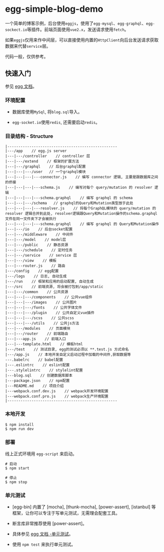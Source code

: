 # egg-simple-blog-demo

一个简单的博客示例，后台使用`eggjs`，使用了`egg-mysql`、`egg-graphql`、`egg-sockect.io`等插件。前端页面使用`vue2.x`，发送请求使用`fetch`。

如果`eggjs`仅用来作中间层，可以直接使用内置的`HttpClient`向后台发送请求获取数据来代替`service`层。

代码一般，仅供参考。

## 快速入门

参见 [egg 文档][egg]。

### 环境配置

- 数据库使用`MySql`, 将`blog.sql`导入。

- `egg-socket.io`使用`redis`, 还需要启动`redis`。

### 目录结构 - Structure

```
|--------------------------------------------------
|---/app    // egg.js server 
|---|---/controller    // controller 层
|---|---/extend    // 框架的扩展方法
|---|---/graphql    // 后台graphql配置
|---|---|---/user   // 一个graphql模块
|---|---|---|---connector.js    // 编写 connector 逻辑, 主要是跟数据库之间的侨接
|---|---|---|---schema.js    // 编写对每个 query/mutation 的 resolver 逻辑
|---|---|---|---schema.graphql    // 编写 graphql 的 schema
|---|---|---/schema   // graphql的Query和Mutation类型放于此处
|---|---|---|---resolver.js    // 将每个GraphQL模块的 query/mutation 的 resolver 逻辑合并到此处, resolver逻辑跟Query和Mutation操作的schema.graphql文件在同一文件夹下才会被执行
|---|---|---|---schema.graphql    // 编写 graphql 的 Query和Mutation操作
|---|---/io    // 后台socket配置
|---|---/middleware    // 中间件
|---|---/model    // model层
|---|---/public    // 静态资源
|---|---/schedule    // 定时任务
|---|---/service    // service 层
|---|---/view    // 模板
|---|---router.js    // 路由
|---/config    // egg配置
|---/logs    // 日志, 自动生成
|---/run    // 框架和应用的启动配置, 自动生成
|---/src    // 前端资源, 将会被打包到/app/static
|---|---/common    // 公共资源
|---|---|---/components    // 公共vue组件
|---|---|---/images    // 公共图片
|---|---|---/fonts    // 公共字体文件
|---|---|---/plugin    // 公共自定义vue插件
|---|---|---/scss    // 公共scss
|---|---|---/utils    // 公共js方法
|---|---/modules    // 页面模块
|---|---/router    // 前端路由
|---|---app.js    // 前端入口
|---|---template.html    // 模板html
|---/test    // 测试目录, egg的测试必须以 **.test.js 方式命名
|---/app.js    // 本地开发自定义启动过程中加载的中间件,获取数据等
---.babelrc    // babel配置
|---.eslintrc    // eslint配置
|---.stylelintrc    // stylelint配置
|---blog.sql    // 创建数据库脚本
|---package.json    // npm配置
|---README.md    // 项目介绍
|---webpack.conf.dev.js    // webpack开发环境配置
|---webpack.conf.pro.js    // webpack生产环境配置
|--------------------------------------------------
```

### 本地开发
```
$ npm install
$ npm run dev
```

### 部署

线上正式环境用 `egg-script` 来启动。

```
# 启动
$ npm start

# 停止
$ npm stop
```

### 单元测试
- [egg-bin] 内置了 [mocha], [thunk-mocha], [power-assert], [istanbul] 等框架，让你可以专注于写单元测试，无需理会配套工具。
- 断言库非常推荐使用 [power-assert]。
- 具体参见 [egg 文档 -单元测试](https://eggjs.org/zh-cn/core/unittest)。

- 使用 `npm test` 来执行单元测试。


[egg]: https://eggjs.org